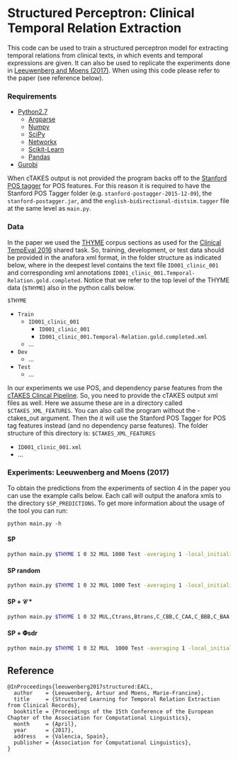 # Structured Perceptron: Clinical Temporal Relation Extraction

This code can be used to train a structured perceptron model for extracting temporal relations from clinical texts, in which events and temporal expressions are given. It can also be used to replicate the experiments done in [Leeuwenberg and Moens (2017)](https://people.cs.kuleuven.be/~tuur.leeuwenberg/index.html). When using this code please refer to the paper (see reference below).

### Requirements
* [Python2.7](https://www.python.org/downloads/release/python-2711/)
  * [Argparse](https://pypi.python.org/pypi/argparse)
  * [Numpy](http://www.numpy.org/)
  * [SciPy](https://www.scipy.org/)
  * [Networkx](https://networkx.github.io)
  * [Scikit-Learn](http://scikit-learn.org/stable/)
  * [Pandas](http://pandas.pydata.org/)
* [Gurobi](https://www.gurobi.com)

When cTAKES output is not provided the program backs off to the [Stanford POS tagger](http://nlp.stanford.edu/software/tagger.shtml) for POS features. For this reason it is required to have the Stanford POS Tagger folder (e.g. `stanford-postagger-2015-12-09`), the `stanford-postagger.jar`, and the `english-bidirectional-distsim.tagger` file at the same level as `main.py`.

### Data

In the paper we used the [THYME](https://clear.colorado.edu/TemporalWiki/index.php/Main_Page) corpus sections as used for the [Clinical TempEval 2016](http://alt.qcri.org/semeval2016/task12/index.php?id=data) shared task. So, training, development, or test data should be provided in the anafora xml format, in the folder structure as indicated below, where in the deepest level contains the text file `ID001_clinic_001` and corresponding xml annotations `ID001_clinic_001.Temporal-Relation.gold.completed`. Notice that we refer to the top level of the THYME data (`$THYME`) also in the python calls below.

`$THYME`
* `Train`
  * `ID001_clinic_001`
    * `ID001_clinic_001`     
    * `ID001_clinic_001.Temporal-Relation.gold.completed.xml`
  * ...
* `Dev`
  * ... 
* `Test`
  * ...

In our experiments we use POS, and dependency parse features from the [cTAKES Clincal Pipeline](http://ctakes.apache.org/). So, you need to provide the cTAKES output xml files as well. Here we assume these are in a directory called `$CTAKES_XML_FEATURES`. You can also call the program without the -ctakes_out argument. Then the it will use the Stanford POS Tagger for POS tag features instead (and no dependency parse features). The folder structure of this directory is:
`$CTAKES_XML_FEATURES`
* `ID001_clinic_001.xml`
* ...

### Experiments: Leeuwenberg and Moens (2017)
To obtain the predictions from the experiments of section 4 in the paper you can use the example calls below. Each call will output the anafora xmls to the directory `$SP_PREDICTIONS`. To get more information about the usage of the tool you can run:
```
python main.py -h
```

#### SP
```sh
python main.py $THYME 1 0 32 MUL 1000 Test -averaging 1 -local_initialization 1 -negative_subsampling 'loss_augmented' -lowercase 1 -lr 1 -output_xml_dir $SP_PREDICTIONS -constraint_setting CC -ctakes_out_dir $CTAKES_XML_FEATURES -decreasing_lr 0
```

#### SP random
```sh
python main.py $THYME 1 0 32 MUL 1000 Test -averaging 1 -local_initialization 1 -negative_subsampling 'random' -lowercase 1 -lr 1 -output_xml_dir $SP_PREDICTIONS -constraint_setting CC -ctakes_out_dir $CTAKES_XML_FEATURES -decreasing_lr 0
```

#### SP + 𝒞 *

```sh
python main.py $THYME 1 0 32 MUL,Ctrans,Btrans,C_CBB,C_CAA,C_BBB,C_BAA  1000 Test -averaging 1 -local_initialization 1 -negative_subsampling 'loss_augmented' -lowercase 1 -lr 1 -output_xml_dir $SP_PREDICTIONS -constraint_setting CC -ctakes_out_dir $CTAKES_XML_FEATURES -decreasing_lr 0
```


#### SP + 𝚽sdr
```sh
python main.py $THYME 1 0 32 MUL  1000 Test -averaging 1 -local_initialization 1 -negative_subsampling 'loss_augmented' -lowercase 1 -lr 1 -output_xml_dir $SP_PREDICTIONS -constraint_setting CC -ctakes_out_dir $CTAKES_XML_FEATURES -decreasing_lr 0 -structured_features DCTR_bigrams,DCTR_trigrams
```

## Reference

```
@InProceedings{leeuwenberg2017structured:EACL,
  author    = {Leeuwenberg, Artuur and Moens, Marie-Francine},
  title     = {Structured Learning for Temporal Relation Extraction from Clinical Records},
  booktitle = {Proceedings of the 15th Conference of the European Chapter of the Association for Computational Linguistics},
  month     = {April},
  year      = {2017},
  address   = {Valencia, Spain},
  publisher = {Association for Computational Linguistics},
}
```



